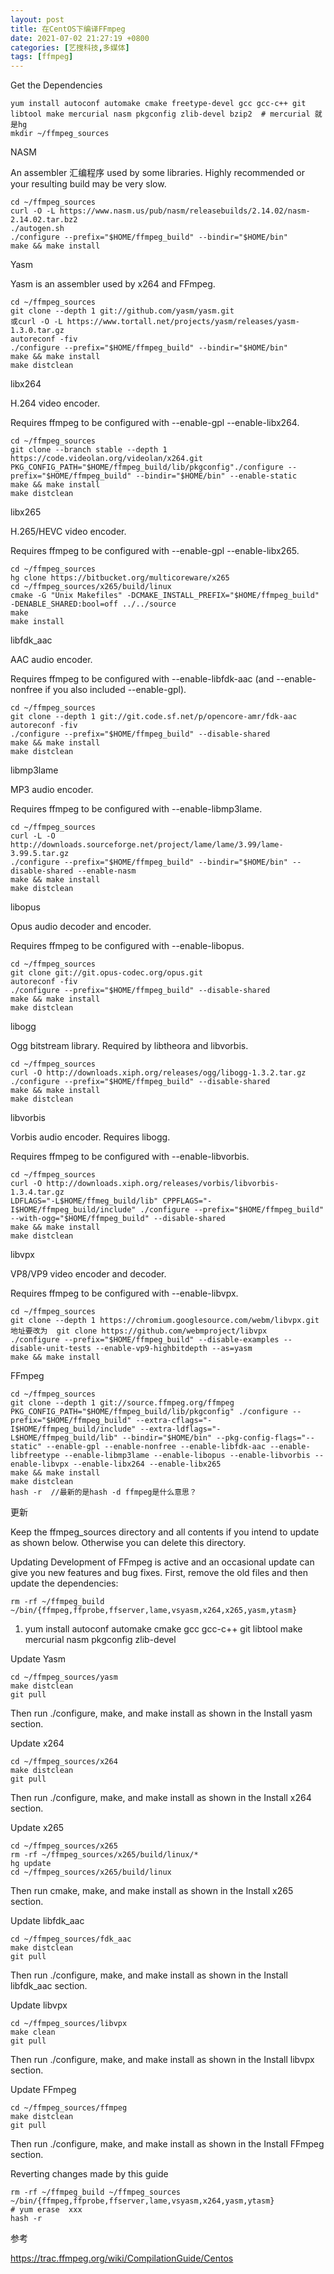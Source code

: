 ```yaml
---
layout: post
title: 在CentOS下编译FFmpeg
date: 2021-07-02 21:27:19 +0800
categories: [艺搜科技,多媒体]
tags: [ffmpeg]
---
```

Get the Dependencies

```
yum install autoconf automake cmake freetype-devel gcc gcc-c++ git libtool make mercurial nasm pkgconfig zlib-devel bzip2  # mercurial 就是hg
mkdir ~/ffmpeg_sources
```

NASM

An assembler 汇编程序 used by some libraries. Highly recommended or your resulting build may be very slow.

```
cd ~/ffmpeg_sources
curl -O -L https://www.nasm.us/pub/nasm/releasebuilds/2.14.02/nasm-2.14.02.tar.bz2
./autogen.sh
./configure --prefix="$HOME/ffmpeg_build" --bindir="$HOME/bin"
make && make install
```

Yasm

Yasm is an assembler used by x264 and FFmpeg.

```
cd ~/ffmpeg_sources
git clone --depth 1 git://github.com/yasm/yasm.git
或curl -O -L https://www.tortall.net/projects/yasm/releases/yasm-1.3.0.tar.gz
autoreconf -fiv
./configure --prefix="$HOME/ffmpeg_build" --bindir="$HOME/bin"
make && make install
make distclean
```

libx264

H.264 video encoder.

Requires ffmpeg to be configured with --enable-gpl --enable-libx264.

```
cd ~/ffmpeg_sources
git clone --branch stable --depth 1 https://code.videolan.org/videolan/x264.git
PKG_CONFIG_PATH="$HOME/ffmpeg_build/lib/pkgconfig"./configure --prefix="$HOME/ffmpeg_build" --bindir="$HOME/bin" --enable-static
make && make install
make distclean
```

libx265

H.265/HEVC video encoder.

Requires ffmpeg to be configured with --enable-gpl --enable-libx265.

```
cd ~/ffmpeg_sources
hg clone https://bitbucket.org/multicoreware/x265
cd ~/ffmpeg_sources/x265/build/linux
cmake -G "Unix Makefiles" -DCMAKE_INSTALL_PREFIX="$HOME/ffmpeg_build" -DENABLE_SHARED:bool=off ../../source
make
make install
```

libfdk_aac

AAC audio encoder.

Requires ffmpeg to be configured with --enable-libfdk-aac (and --enable-nonfree if you also included --enable-gpl).

```
cd ~/ffmpeg_sources
git clone --depth 1 git://git.code.sf.net/p/opencore-amr/fdk-aac
autoreconf -fiv
./configure --prefix="$HOME/ffmpeg_build" --disable-shared
make && make install 
make distclean
```

libmp3lame

MP3 audio encoder.

Requires ffmpeg to be configured with --enable-libmp3lame.

```
cd ~/ffmpeg_sources
curl -L -O http://downloads.sourceforge.net/project/lame/lame/3.99/lame-3.99.5.tar.gz
./configure --prefix="$HOME/ffmpeg_build" --bindir="$HOME/bin" --disable-shared --enable-nasm
make && make install
make distclean
```

libopus

Opus audio decoder and encoder.

Requires ffmpeg to be configured with --enable-libopus.

```
cd ~/ffmpeg_sources
git clone git://git.opus-codec.org/opus.git
autoreconf -fiv
./configure --prefix="$HOME/ffmpeg_build" --disable-shared
make && make install
make distclean
```

libogg

Ogg bitstream library. Required by libtheora and libvorbis.

```
cd ~/ffmpeg_sources
curl -O http://downloads.xiph.org/releases/ogg/libogg-1.3.2.tar.gz
./configure --prefix="$HOME/ffmpeg_build" --disable-shared
make && make install
make distclean
```

libvorbis

Vorbis audio encoder. Requires libogg.

Requires ffmpeg to be configured with --enable-libvorbis.

```
cd ~/ffmpeg_sources
curl -O http://downloads.xiph.org/releases/vorbis/libvorbis-1.3.4.tar.gz
LDFLAGS="-L$HOME/ffmeg_build/lib" CPPFLAGS="-I$HOME/ffmpeg_build/include" ./configure --prefix="$HOME/ffmpeg_build" --with-ogg="$HOME/ffmpeg_build" --disable-shared
make && make install
make distclean
```

libvpx

VP8/VP9 video encoder and decoder.

Requires ffmpeg to be configured with --enable-libvpx.

```
cd ~/ffmpeg_sources
git clone --depth 1 https://chromium.googlesource.com/webm/libvpx.git
地址要改为  git clone https://github.com/webmproject/libvpx
./configure --prefix="$HOME/ffmpeg_build" --disable-examples --disable-unit-tests --enable-vp9-highbitdepth --as=yasm
make && make install
```

FFmpeg

```
cd ~/ffmpeg_sources
git clone --depth 1 git://source.ffmpeg.org/ffmpeg
PKG_CONFIG_PATH="$HOME/ffmpeg_build/lib/pkgconfig" ./configure --prefix="$HOME/ffmpeg_build" --extra-cflags="-I$HOME/ffmpeg_build/include" --extra-ldflags="-L$HOME/ffmpeg_build/lib" --bindir="$HOME/bin" --pkg-config-flags="--static" --enable-gpl --enable-nonfree --enable-libfdk-aac --enable-libfreetype --enable-libmp3lame --enable-libopus --enable-libvorbis --enable-libvpx --enable-libx264 --enable-libx265
make && make install 
make distclean
hash -r  //最新的是hash -d ffmpeg是什么意思？
```

更新

Keep the ffmpeg_sources directory and all contents if you intend to update as shown below. Otherwise you can delete this directory.

Updating Development of FFmpeg is active and an occasional update can give you new features and bug fixes. First, remove the old files and then update the dependencies:

```
rm -rf ~/ffmpeg_build ~/bin/{ffmpeg,ffprobe,ffserver,lame,vsyasm,x264,x265,yasm,ytasm}
```

1. yum install autoconf automake cmake gcc gcc-c++ git libtool make mercurial nasm pkgconfig zlib-devel

Update Yasm

```
cd ~/ffmpeg_sources/yasm
make distclean
git pull
```

Then run ./configure, make, and make install as shown in the Install yasm section.

Update x264

```
cd ~/ffmpeg_sources/x264
make distclean
git pull
```

Then run ./configure, make, and make install as shown in the Install x264 section.

Update x265

```
cd ~/ffmpeg_sources/x265
rm -rf ~/ffmpeg_sources/x265/build/linux/*
hg update
cd ~/ffmpeg_sources/x265/build/linux
```

Then run cmake, make, and make install as shown in the Install x265 section.

Update libfdk_aac

```
cd ~/ffmpeg_sources/fdk_aac
make distclean
git pull
```

Then run ./configure, make, and make install as shown in the Install libfdk_aac section.

Update libvpx

```
cd ~/ffmpeg_sources/libvpx
make clean
git pull
```

Then run ./configure, make, and make install as shown in the Install libvpx section.

Update FFmpeg

```
cd ~/ffmpeg_sources/ffmpeg
make distclean
git pull
```

Then run ./configure, make, and make install as shown in the Install FFmpeg section.

Reverting changes made by this guide

```
rm -rf ~/ffmpeg_build ~/ffmpeg_sources ~/bin/{ffmpeg,ffprobe,ffserver,lame,vsyasm,x264,yasm,ytasm}
# yum erase  xxx
hash -r
```

参考

https://trac.ffmpeg.org/wiki/CompilationGuide/Centos